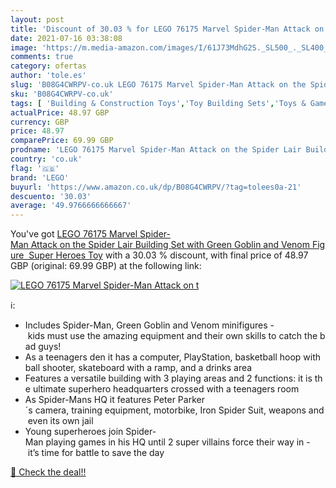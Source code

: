 ```yaml
---
layout: post
title: 'Discount of 30.03 % for LEGO 76175 Marvel Spider-Man Attack on t'
date: 2021-07-16 03:38:08
image: 'https://m.media-amazon.com/images/I/61J73MdhG2S._SL500_._SL400_.jpg'
comments: true
category: ofertas
author: 'tole.es'
slug: 'B08G4CWRPV-co.uk LEGO 76175 Marvel Spider-Man Attack on the Spider Lair...'
sku: 'B08G4CWRPV-co.uk'
tags: [ 'Building & Construction Toys','Toy Building Sets','Toys & Games','Toys Store','lego', ]
actualPrice: 48.97 GBP
currency: GBP
price: 48.97
comparePrice: 69.99 GBP
prodname: 'LEGO 76175 Marvel Spider-Man Attack on the Spider Lair Building Set with Green Goblin and Venom Figure  Super Heroes Toy'
country: 'co.uk'
flag: '🇬🇧'
brand: 'LEGO'
buyurl: 'https://www.amazon.co.uk/dp/B08G4CWRPV/?tag=tolees0a-21'
descuento: '30.03'
average: '49.9766666666667'
---
```


You've got [LEGO 76175 Marvel Spider-Man Attack on the Spider Lair Building Set with Green Goblin and Venom Figure  Super Heroes Toy](https://www.amazon.co.uk/dp/B08G4CWRPV/?tag=tolees0a-21) with a  30.03 % discount, with final price of 48.97 GBP (original: 69.99 GBP) at the following link:

[![LEGO 76175 Marvel Spider-Man Attack on t](https://m.media-amazon.com/images/I/61J73MdhG2S._SL500_._SL400_.jpg)](https://www.amazon.co.uk/dp/B08G4CWRPV/?tag=tolees0a-21)

ℹ️:

- Includes Spider-Man, Green Goblin and Venom minifigures - kids must use the amazing equipment and their own skills to catch the bad guys!
- As a teenagers den it has a computer, PlayStation, basketball hoop with ball shooter, skateboard with a ramp, and a drinks area
- Features a versatile building with 3 playing areas and 2 functions: it is the ultimate superhero headquarters crossed with a teenagers room
- As Spider-Mans HQ it features Peter Parker´s camera, training equipment, motorbike, Iron Spider Suit, weapons and even its own jail
- Young superheroes join Spider-Man playing games in his HQ until 2 super villains force their way in - it’s time for battle to save the day

[🛒 Check the deal!!](https://www.amazon.co.uk/dp/B08G4CWRPV/?tag=tolees0a-21)

